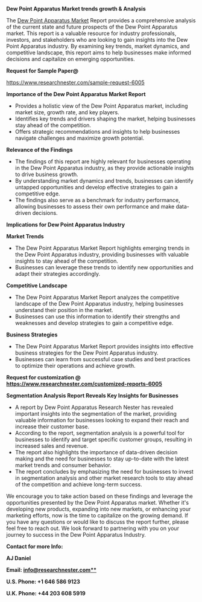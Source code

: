 ﻿<a name="_hlk167721000"></a><a name="_hlk168649135"></a>**Dew Point Apparatus Market trends growth & Analysis**

The [Dew Point Apparatus Market](https://www.researchnester.com/reports/dew-point-apparatus-market/6005) Report provides a comprehensive analysis of the current state and future prospects of the Dew Point Apparatus market. This report is a valuable resource for industry professionals, investors, and stakeholders who are looking to gain insights into the Dew Point Apparatus industry. By examining key trends, market dynamics, and competitive landscape, this report aims to help businesses make informed decisions and capitalize on emerging opportunities.

**Request for Sample Paper@**

<https://www.researchnester.com/sample-request-6005>

**Importance of the Dew Point Apparatus Market Report**

- Provides a holistic view of the Dew Point Apparatus market, including market size, growth rate, and key players.
- Identifies key trends and drivers shaping the market, helping businesses stay ahead of the competition.
- Offers strategic recommendations and insights to help businesses navigate challenges and maximize growth potential.

**Relevance of the Findings**	

- The findings of this report are highly relevant for businesses operating in the Dew Point Apparatus industry, as they provide actionable insights to drive business growth.
- By understanding market dynamics and trends, businesses can identify untapped opportunities and develop effective strategies to gain a competitive edge.
- The findings also serve as a benchmark for industry performance, allowing businesses to assess their own performance and make data-driven decisions.

**Implications for Dew Point Apparatus  Industry**

**Market Trends**

- The Dew Point Apparatus Market Report highlights emerging trends in the Dew Point Apparatus industry, providing businesses with valuable insights to stay ahead of the competition.
- Businesses can leverage these trends to identify new opportunities and adapt their strategies accordingly.

**Competitive Landscape**

- The Dew Point Apparatus Market Report analyzes the competitive landscape of the Dew Point Apparatus industry, helping businesses understand their position in the market.
- Businesses can use this information to identify their strengths and weaknesses and develop strategies to gain a competitive edge.

**Business Strategies**

- The Dew Point Apparatus Market Report provides insights into effective business strategies for the Dew Point Apparatus industry.
- Businesses can learn from successful case studies and best practices to optimize their operations and achieve growth.

**Request for customization @ <https://www.researchnester.com/customized-reports-6005>**

**Segmentation Analysis Report Reveals Key Insights for Businesses**

- A report by Dew Point Apparatus Research Nester has revealed important insights into the segmentation of the market, providing valuable information for businesses looking to expand their reach and increase their customer base.
- According to the report, segmentation analysis is a powerful tool for businesses to identify and target specific customer groups, resulting in increased sales and revenue.
- The report also highlights the importance of data-driven decision making and the need for businesses to stay up-to-date with the latest market trends and consumer behavior.
- The report concludes by emphasizing the need for businesses to invest in segmentation analysis and other market research tools to stay ahead of the competition and achieve long-term success.

We encourage you to take action based on these findings and leverage the opportunities presented by the Dew Point Apparatus market. Whether it's developing new products, expanding into new markets, or enhancing your marketing efforts, now is the time to capitalize on the growing demand. If you have any questions or would like to discuss the report further, please feel free to reach out. We look forward to partnering with you on your journey to success in the Dew Point Apparatus Industry.

**Contact for more Info:**

**AJ Daniel**

**Email: [info@researchnester.com**](mailto:info@researchnester.com "mailto:info@researchnester.com")**

**U.S. Phone: +1 646 586 9123**

**U.K. Phone: +44 203 608 5919**



